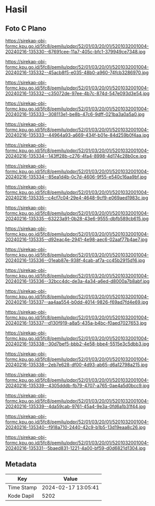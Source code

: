 # Hasil

## Foto C Plano

https://sirekap-obj-formc.kpu.go.id/5fc8/pemilu/pdpr/52/01/03/20/01/5201032001004-20240216-135330--67691cee-11a7-405c-bfc1-379949ce7348.jpg

https://sirekap-obj-formc.kpu.go.id/5fc8/pemilu/pdpr/52/01/03/20/01/5201032001004-20240216-135332--45acb8f5-e035-48b0-a960-74fcb3286970.jpg

https://sirekap-obj-formc.kpu.go.id/5fc8/pemilu/pdpr/52/01/03/20/01/5201032001004-20240216-135332--c35072de-97ee-4b7c-874d-547e093d3e54.jpg

https://sirekap-obj-formc.kpu.go.id/5fc8/pemilu/pdpr/52/01/03/20/01/5201032001004-20240216-135333--308113e1-be8b-47c6-9dff-021ba3a0a5a0.jpg

https://sirekap-obj-formc.kpu.go.id/5fc8/pemilu/pdpr/52/01/03/20/01/5201032001004-20240216-135333--44964a93-a669-434f-b01e-84d259b0f4aa.jpg

https://sirekap-obj-formc.kpu.go.id/5fc8/pemilu/pdpr/52/01/03/20/01/5201032001004-20240216-135334--143ff28b-c276-4fa4-8998-4d174c28b0ce.jpg

https://sirekap-obj-formc.kpu.go.id/5fc8/pemilu/pdpr/52/01/03/20/01/5201032001004-20240216-135334--85ea1d4b-0c7d-4606-9f55-e540c16aa9bf.jpg

https://sirekap-obj-formc.kpu.go.id/5fc8/pemilu/pdpr/52/01/03/20/01/5201032001004-20240216-135335--c4cf7c04-29e4-4648-9cf9-e069aed1983c.jpg

https://sirekap-obj-formc.kpu.go.id/5fc8/pemilu/pdpr/52/01/03/20/01/5201032001004-20240216-135335--63223a91-0b28-43e6-9555-dbfb589cb615.jpg

https://sirekap-obj-formc.kpu.go.id/5fc8/pemilu/pdpr/52/01/03/20/01/5201032001004-20240216-135335--d92eac4e-2941-4e98-aec6-02aaf77b4ae7.jpg

https://sirekap-obj-formc.kpu.go.id/5fc8/pemilu/pdpr/52/01/03/20/01/5201032001004-20240216-135336--01eab87e-938f-4cab-af7a-cc45b2915d16.jpg

https://sirekap-obj-formc.kpu.go.id/5fc8/pemilu/pdpr/52/01/03/20/01/5201032001004-20240216-135336--32bcc4dc-de3a-4a34-a6ed-d8000a7b8abf.jpg

https://sirekap-obj-formc.kpu.go.id/5fc8/pemilu/pdpr/52/01/03/20/01/5201032001004-20240216-135337--aa4aa554-b0dd-4014-9826-f69ad7fd4e69.jpg

https://sirekap-obj-formc.kpu.go.id/5fc8/pemilu/pdpr/52/01/03/20/01/5201032001004-20240216-135337--d130f919-a8a5-435a-b4bc-f0aed7027653.jpg

https://sirekap-obj-formc.kpu.go.id/5fc8/pemilu/pdpr/52/01/03/20/01/5201032001004-20240216-135338--30d7bef5-bbb2-4e58-bbe4-5515e3c5dbb3.jpg

https://sirekap-obj-formc.kpu.go.id/5fc8/pemilu/pdpr/52/01/03/20/01/5201032001004-20240216-135338--2eb7e628-df00-4d93-ab65-d6a12798a215.jpg

https://sirekap-obj-formc.kpu.go.id/5fc8/pemilu/pdpr/52/01/03/20/01/5201032001004-20240216-135339--4305dddb-fb79-4707-a765-0ae4a5d0bcc9.jpg

https://sirekap-obj-formc.kpu.go.id/5fc8/pemilu/pdpr/52/01/03/20/01/5201032001004-20240216-135339--4da59cab-9761-45a4-9e3a-0fd6a1b31f44.jpg

https://sirekap-obj-formc.kpu.go.id/5fc8/pemilu/pdpr/52/01/03/20/01/5201032001004-20240216-135340--f918a710-2440-42c9-b1b5-13d19eaa8c26.jpg

https://sirekap-obj-formc.kpu.go.id/5fc8/pemilu/pdpr/52/01/03/20/01/5201032001004-20240216-135331--5baed831-1221-4a00-bf59-d0d6821d1304.jpg


## Metadata

| Key        | Value               |
| ---------- | ------------------- |
| Time Stamp | 2024-02-17 13:05:41 |
| Kode Dapil | 5202                |



